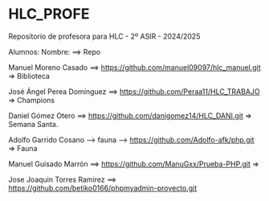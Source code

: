 # HLC_PROFE

Repositorio de profesora para HLC - 2º ASIR - 2024/2025

Alumnos:
Nombre: ==> Repo

Manuel Moreno Casado ==> https://github.com/manuel09097/hlc_manuel.git => Biblioteca

José Ángel Perea Domínguez ==> https://github.com/Peraa11/HLC_TRABAJO => Champions

Daniel Gómez Otero ==> https://github.com/danigomez14/HLC_DANI.git => Semana Santa.

Adolfo Garrido Cosano --> fauna --> https://github.com/Adolfo-afk/php.git => Fauna

Manuel Guisado Marrón ==> https://github.com/ManuGxx/Prueba-PHP.git =>

Jose Joaquin Torres Ramirez ==> https://github.com/betiko0166/phpmyadmin-proyecto.git
